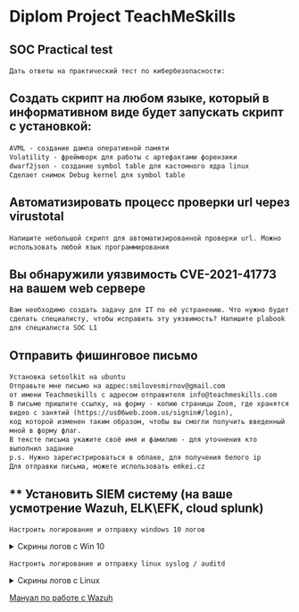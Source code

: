 # **Diplom Project TeachMeSkills**


## SOC Practical test 

    Дать ответы на практический тест по кибербезопасности:



## Создать скрипт на любом языке, который в информативном виде будет запускать скрипт с установкой:

    AVML - создание дампа оперативной памяти
    Volatility - фреймворк для работы с артефактами форензики
    dwarf2json - создание symbol table для кастомного ядра linux
    Сделает снимок Debug kernel для symbol table


## Автоматизировать процесс проверки url через virustotal

    Напишите небольшой скрипт для автоматизированной проверки url. Можно использовать любой язык программирования


## Вы обнаружили уязвимость CVE-2021-41773 на вашем web сервере

    Вам необходимо создать задачу для IT по её устранению. Что нужно будет сделать специалисту, чтобы исправить эту уязвимость? Напишите plabook для специалиста SOC L1


## Отправить фишинговое письмо

    Установка setoolkit на ubuntu
    Отправьте мне письмо на адрес:smilovesmirnov@gmail.com
    от имени Teachmeskills с адресом отправителя info@teachmeskills.com
    В письме пришлите ссылку, на форму - копию страницы Zoom, где хранятся видео с занятий (https://us06web.zoom.us/signin#/login),
    код которой изменен таким образом, чтобы вы смогли получить введенный мной в форму флаг.
    В тексте письма укажите своё имя и фамилию - для уточнения кто выполнил задание
    p.s. Нужно зарегистрироваться в облаке, для получения белого ip
    Для отправки письма, можете использовать emkei.cz



## ** Установить SIEM систему (на ваше усмотрение Wazuh, ELK\EFK, cloud splunk)

    Настроить логирование и отправку windows 10 логов

<details><summary>Скрины логов с Win 10</summary>

![win10_1](/Wazuh/wazuh_win10_1.png)

![win10_2](/Wazuh/wazuh_win10_2.png)

![win10_3](/Wazuh/wazuh_win10_3.png)

</details>


    Настроить логирование и отправку linux syslog / auditd

<details><summary>Скрины логов с Linux</summary>

![linux_1](/Wazuh/wazuh_kali_1.png)

![linux_2](/Wazuh/wazuh_kali_2.png)

![linux_3](/Wazuh/wazuh_kali_3.png)

</details>

[Мануал по работе с Wazuh](/Wazuh/siem.7z)
